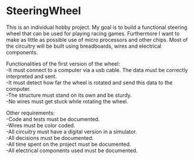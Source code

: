 # SteeringWheel
This is an individual hobby project. My goal is to build a functional steering wheel that can be used for playing racing games. Furthermore I want to make as little as possible use of micro processors and other chips. Most of the circuitry will be built using breadboards, wires and electrical components.   

Functionalities of the first version of the wheel:  
-It must connect to a computer via a usb cable. The data must be correctly interpreted and sent.  
-It must detect how far the wheel is rotated and send this data to the computer.  
-The structure must stand on its own and be sturdy.  
-No wires must get stuck while rotating the wheel.  

Other requirements:  
-Code and tests must be documented.  
-Wires must be color coded.  
-All circuitry must have a digital version in a simulator.  
-All decisions must be documented.  
-All time spent on the project must be documented.  
-All electrical components used must be documented.   

